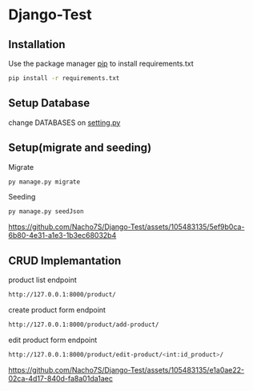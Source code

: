 # Django-Test

## Installation

Use the package manager [pip](https://pip.pypa.io/en/stable/) to install requirements.txt

```bash
pip install -r requirements.txt
```
## Setup Database

change DATABASES on [setting.py](https://github.com/Nacho7S/Django-Test/blob/main/apps/apps/settings.py)

## Setup(migrate and seeding)
Migrate
```bash
py manage.py migrate
```
Seeding
```bash
py manage.py seedJson
```
https://github.com/Nacho7S/Django-Test/assets/105483135/5ef9b0ca-6b80-4e31-a1e3-1b3ec68032b4

## CRUD Implemantation
product list endpoint
```bash
http://127.0.0.1:8000/product/
```
create product form endpoint
```bash
http://127.0.0.1:8000/product/add-product/
```
edit product form endpoint
```bash
http://127.0.0.1:8000/product/edit-product/<int:id_product>/
```
https://github.com/Nacho7S/Django-Test/assets/105483135/e1a0ae22-02ca-4d17-840d-fa8a01da1aec
